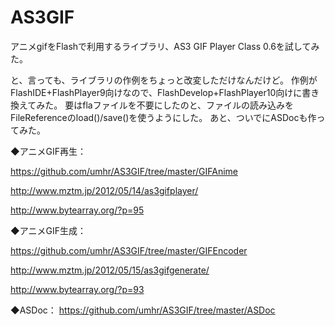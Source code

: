 AS3GIF
======
アニメgifをFlashで利用するライブラリ、AS3 GIF Player Class 0.6を試してみた。

と、言っても、ライブラリの作例をちょっと改変しただけなんだけど。
作例がFlashIDE+FlashPlayer9向けなので、FlashDevelop+FlashPlayer10向けに書き換えてみた。
要はflaファイルを不要にしたのと、ファイルの読み込みをFileReferenceのload()/save()を使うようにした。
あと、ついでにASDocも作ってみた。

◆アニメGIF再生：

https://github.com/umhr/AS3GIF/tree/master/GIFAnime

http://www.mztm.jp/2012/05/14/as3gifplayer/

http://www.bytearray.org/?p=95


◆アニメGIF生成：

https://github.com/umhr/AS3GIF/tree/master/GIFEncoder

http://www.mztm.jp/2012/05/15/as3gifgenerate/

http://www.bytearray.org/?p=93


◆ASDoc：
https://github.com/umhr/AS3GIF/tree/master/ASDoc